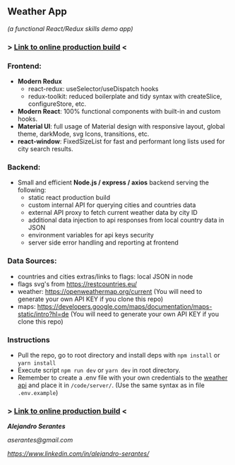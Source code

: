 ## Weather App

_(a functional React/Redux skills demo app)_

### > [Link to online production build](http://wee-weather-app.herokuapp.com/) <

### Frontend:

- **Modern Redux**
  - react-redux: useSelector/useDispatch hooks
  - redux-toolkit: reduced boilerplate and tidy syntax with createSlice, configureStore, etc.
- **Modern React**: 100% functional components with built-in and custom hooks.
- **Material UI**: full usage of Material design with responsive layout, global theme, darkMode, svg Icons, transitions, etc.
- **react-window**: FixedSizeList for fast and performant long lists used for city search results.

### Backend:

- Small and efficient **Node.js / express / axios** backend serving the following:
  - static react production build
  - custom internal API for querying cities and countries data
  - external API proxy to fetch current weather data by city ID
  - additional data injection to api responses from local country data in JSON
  - environment variables for api keys security
  - server side error handling and reporting at frontend

### Data Sources:

- countries and cities extras/links to flags: local JSON in node
- flags svg's from https://restcountries.eu/
- weather: https://openweathermap.org/current (You will need to generate your own API KEY if you clone this repo)
- maps: https://developers.google.com/maps/documentation/maps-static/intro?hl=de (You will need to generate your own API KEY if you clone this repo)

### Instructions

- Pull the repo, go to root directory and install deps with `npm install` or `yarn install`
- Execute script `npm run dev` or `yarn dev` in root directory.
- Remember to create a .env file with your own credentials to the [weather api](https://openweathermap.org/current) and place it in `/code/server/`. (Use the same syntax as in file `.env.example`)

### > [Link to online production build](http://wee-weather-app.herokuapp.com/) <

**_Alejandro Serantes_**

_aserantes@gmail.com_

_https://www.linkedin.com/in/alejandro-serantes/_
